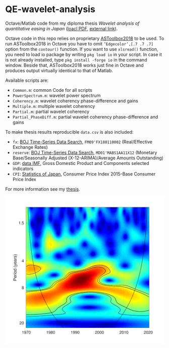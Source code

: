 # QE-wavelet-analysis

Octave/Matlab code from my diploma thesis _Wavelet analysis of quantitative easing in Japan_ ([loacl PDF](WaveletThesis.pdf), [external link](https://opac.crzp.sk/?fn=detailBiblioForm&sid=FE42652C724A629CC7654024874B)).

Octave code in this repo relies on proprietary [ASToolbox2018](https://sites.google.com/site/aguiarconraria/wavelets-and-economics/the-astoolbox) to be used.
To run ASToolbox2018 in Octave you have to omit `’Edgecolor’,[.7 .7 .7]` option from the `contour()` function. If you want to use `xlsread()` function, you need to load io package by writing `pkg load io` in your script.
In case it is not already installed, type `pkg install -forge io` in the command window.
Beside that, ASToolbox2018 works just fine in Octave and produces output virtually identical to that of Matlab.

Available scripts are:

- `Common.m`: common Code for all scripts
- `PowerSpectrum.m`: wavelet power spectrum
- `Coherency.m`: wavelet coherency phase-difference and gains
- `Multiple.m`: multiple wavelet coherency
- `Partial.m`: partial wavelet coherency
- `Partial_PhaseDiff.m`: partial wavelet coherency phase-difference and gains

To make thesis results reproducible `data.csv` is also included:

- `fx`: [BOJ Time-Series Data Search](https://www.stat-search.boj.or.jp/index_en.html), `FM09'FX180110002` (Real/Effective Exchange Rates)
- `reserve`: [BOJ Time-Series Data Search](https://www.stat-search.boj.or.jp/index_en.html), `MD01'MABS1AA11X12` (Monetary Base/Seasonally Adjusted (X-12-ARIMA)/Average Amounts Outstanding)
- `GDP`: [data IMF](https://data.imf.org/regular.aspx?key=61545852), Gross Domestic Product and Components selected indicators
- `CPI`: [Statistics of Japan](https://www.e-stat.go.jp/en/dbview?sid=0003143513), Consumer Price Index 2015-Base Consumer Price Index

For more information see my [thesis](WaveletThesis.pdf).

![Wavelet power spectrum of yen real effective exchange rate](PowerSpectrum-fx.png)
